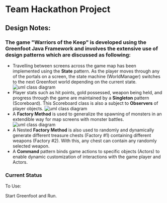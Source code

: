 # Team Hackathon Project
## Design Notes:
### The game "Warriors of the Keep" is developed using the Greenfoot Java Framework and involves the extensive use of design patterns which are discussed as following:
* Travelling between screens across the game map has been implemented using the **State** pattern. As the player moves through any of the portals on a screen, the state machine (WorldManager) switches to the next Greenfoot world depending on the current state. 
![uml class diagram](https://github.com/nguyensjsu/fa19-202-los-jefes/blob/master/GameCode/documents/ClassStateDiagram.png)
* Player stats such as hit points, gold possessed, weapon being held, and progress through the game are maintained by a **Singleton** pattern (Scoreboard). This Scoreboard class is also a subject to **Observers** of player objects.
![uml class diagram](https://github.com/nguyensjsu/fa19-202-los-jefes/blob/master/GameCode/documents/FinalObserverSingletonPattern.png)
* A **Factory Method** is used to generalize the spawning of monsters in an extendible way for map screens with monster battles.
![uml class diagram](https://github.com/nguyensjsu/fa19-202-los-jefes/blob/master/GameCode/documents/FactoryClassDiagram.png)
* A Nested **Factory Method** is also used to randomly and dynamically generate different treasure chests (Factory #1) containing different weapons (Factory #2). With this, any chest can contain any randomly selected weapon.
* A **Command** pattern binds game actions to specific objects (Actors) to enable dynamic customization of interactions with the game player and Actors.

### Current Status
To Use:

Start Greenfoot and Run.
